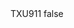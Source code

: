 <?xml version="1.0" encoding="UTF-8"?>
<CustomMetadata xmlns="http://soap.sforce.com/2006/04/metadata">
    <label>TXU911</label>
    <protected>false</protected>
</CustomMetadata>
